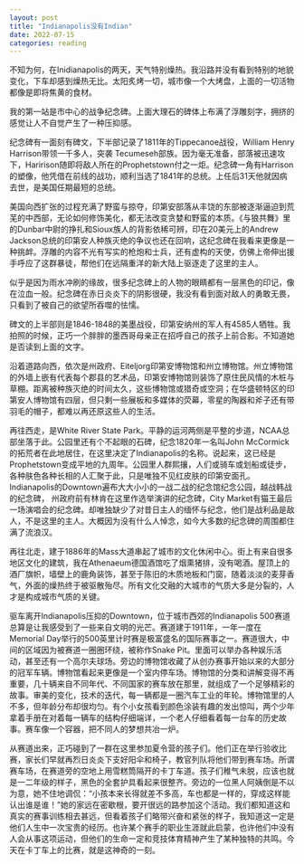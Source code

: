 ```yaml
---
layout: post
title: "Indianapolis没有Indian"
date: 2022-07-15
categories: reading
---
```


不知为何，在Inidianapolis的两天，天气特别燥热。我沿路并没有看到特别的地貌变化，下车却感到燥热无比。太阳炙烤一切，城市像一个大烤盘，上面的一切活物都像是即将焦黄的食材。

我的第一站是市中心的战争纪念碑。上面大理石的碑体上布满了浮雕刻字，拥挤的感觉让人不自觉产生了一种压抑感。

纪念碑有一面刻有碑文，下半部记录了1811年的Tippecanoe战役，William Henry Harrison带领一千多人，突袭
Tecumeseh部族。因为毫无准备，部落被迅速攻下，Haririson随即将敌人所在的Prophetstown付之一炬。纪念碑一角有Harrison的塑像，他凭借在前线的战功，顺利当选了1841年的总统。上任后31天他就因病去世，是美国任期最短的总统。

美国向西扩张的过程充满了野蛮与掠夺，印第安部落从丰饶的东部被逐渐逼迫到荒芜的中西部，无论如何修饰美化，都无法改变贪婪和野蛮的本质。《与狼共舞》里的Dunbar中尉的挣扎和Sioux族人的背影依稀可辨，印在20美元上的Andrew Jackson总统的印第安人种族灭绝的争议也还在回响，这纪念碑在我看来更像是一种挑衅。浮雕的内容不光有写实的枪炮和士兵，还有虚构的天使，仿佛上帝伸出援手呼应了这群暴徒，帮他们在远隔重洋的新大陆上驱逐走了这里的主人。

似乎是因为雨水冲刷的缘故，很多纪念碑上的人物的眼睛都有一层黑色的印记，像在泣血一般。纪念碑在赤日炎炎下的阴影很硬，我没有看到面对敌人的勇敢无畏，只看到了被自己的欲望所吞噬的怯懦。

碑文的上半部则是1846-1848的美墨战役，印第安纳州的军人有4585人牺牲。我拍照的时候，正巧一个胖胖的墨西哥母亲正在招呼自己的孩子上前合影。不知道她是否读到上面的文字。

沿着道路向西，依次是州政府、Eiteljorg印第安博物馆和州立博物馆。州立博物馆的外墙上嵌有代表每个郡县的艺术品，印第安博物馆则装饰了原住民风情的木桩与草棚。距离被种族灭绝的时间太久，这些博物馆或猎奇或空洞；在华盛顿特区的印第安人博物馆有四层，但只剩一些展板和多媒体的荧幕，零星的陶器和斧子还有带羽毛的帽子，都难以再还原这些人的生活。

再往西走，是White River State Park。平静的运河两侧是平整的步道，NCAA总部坐落于此。公园里还有个不起眼的石碑，纪念1820年一名叫John McCormick的拓荒者在此地居住，在这里决定了Indianapolis的名称。说起来，这已经是Prophetstown变成平地的九周年。公园里人群熙攘，人们或骑车或划船或徒步，各种肤色各种长相的人汇聚于此，只是唯独不见红皮肤的印第安面孔。Indianapolis的Downtown遍布大大小小的一战二战的纪念馆纪念公园，越战韩战的纪念碑，
州政府前有林肯在这里作选举演讲的纪念碑，City Market有猫王最后一场演唱会的纪念碑。却唯独缺少了对昔日主人的缅怀与纪念，他们是战利品是敌人，不是这里的主人。大概因为没有什么人悼念，如今大多数的纪念碑的周围都住满了流浪汉。

再往北走，建于1886年的Mass大道串起了城市的文化休闲中心。街上有来自很多地区文化的建筑，我在Athenaeum德国酒馆吃了烟熏猪排，没有喝酒。屋顶上的酒厂旗帜，墙壁上的鹿角装饰，甚至于陈旧的木质地板和门窗，随着淡淡的麦芽香气，外面的燥热终于被驱散殆尽。所有文化交融的大城市的气质大多是分裂的，人才是构成城市气质的关键。

驱车离开Indianapolis压抑的Downtown，位于城市西郊的Indianapolis 500赛道总算是让我感受到了一些来自文明的光芒。赛道建于1911年，一年一度在Memorial Day举行的500英里计时赛是极富盛名的国际赛事之一。赛道很大，中间的区域因为被赛道一圈圈环绕，被称作Snake Pit。里面可以举办各种娱乐活动，甚至还有一个高尔夫球场。旁边的博物馆收藏了从创办赛事开始以来的大部分的冠军车辆。博物馆看起来更像是一个室内停车场。博物馆的分类和讲解变得不再重要，几十辆来自不同年代、不同国家的赛车放在那里，就组成了一个足够精彩的故事。审美的变化，技术的迭代，每一辆都是一圈汽车工业的年轮。博物馆里的人不多，但年龄分布却很均匀。有个小女孩看到颜色涂装有趣的发出惊叫，两个少年拿着手册在对着每一辆车的结构仔细端详，一个老人仔细看着每一台车的历史故事。赛车像一个容器，把不同人的梦想共冶一炉。

从赛道出来，正巧碰到了一群在这里参加夏令营的孩子们。他们正在举行验收比赛，家长们早就再烈日炎炎下支好阳伞和椅子，教官列队将他们带到赛车场。所谓赛车场，在赛道旁的空地上用雪糕筒隔开的卡丁车道。孩子们稚气未脱，应该也就是一二年级的样子，黑色的全套护具看起来很整齐。旁边的一位黑人阿姨倒是不以为意，她不住地调侃：“小孩本来长得就差不多高，车也都是一样的，穿成这样能认出谁是谁！”她的家远在密歇根，要开很远的路参加这个活动。我们都知道这和真实的赛事训练相去甚远，但看着孩子们略带兴奋和紧张的样子，我知道这一定是他们人生中一次宝贵的经历。也许某个赛手的职业生涯就此启蒙，也许他们中没有人会从事这项运动，但他们的生命一定和竞技体育精神产生了某种独特的共鸣。今天在卡丁车上的比赛，就是这神奇的一刻。
